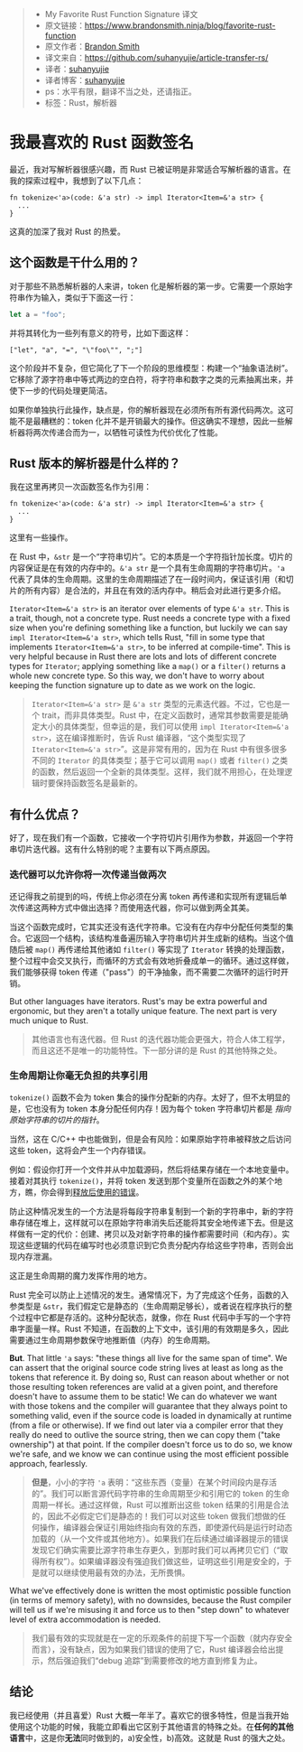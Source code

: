 >* My Favorite Rust Function Signature 译文
>* 原文链接：https://www.brandonsmith.ninja/blog/favorite-rust-function
>* 原文作者：[Brandon Smith](https://github.com/brundonsmith)
>* 译文来自：https://github.com/suhanyujie/article-transfer-rs/
>* 译者：[suhanyujie](https://github.com/suhanyujie)
>* 译者博客：[suhanyujie](https://ishenghuo.cnblogs.com/)
>* ps：水平有限，翻译不当之处，还请指正。
>* 标签：Rust，解析器

# 我最喜欢的 Rust 函数签名
最近，我对写解析器很感兴趣，而 Rust 已被证明是非常适合写解析器的语言。在我的探索过程中，我想到了以下几点：

```
fn tokenize<'a>(code: &'a str) -> impl Iterator<Item=&'a str> {
  ...
}
```

这真的加深了我对 Rust 的热爱。

## 这个函数是干什么用的？

对于那些不熟悉解析器的人来讲，token 化是解析器的第一步。它需要一个原始字符串作为输入，类似于下面这一行：

```rust
let a = "foo";
```

并将其转化为一些列有意义的符号，比如下面这样：

```
["let", "a", "=", "\"foo\"", ";"]
```

这个阶段并不复杂，但它简化了下一个阶段的思维模型：构建一个“抽象语法树”。它移除了源字符串中等式两边的空白符，将字符串和数字之类的元素抽离出来，并使下一步的代码处理更简洁。

如果你单独执行此操作，缺点是，你的解析器现在必须所有所有源代码两次。这可能不是最糟糕的：token 化并不是开销最大的操作。但这确实不理想，因此一些解析器将两次传递合而为一，以牺牲可读性为代价优化了性能。

## Rust 版本的解析器是什么样的？

我在这里再拷贝一次函数签名作为引用：

```
fn tokenize<'a>(code: &'a str) -> impl Iterator<Item=&'a str> {
  ...
}
```

这里有一些操作。

在 Rust 中，`&str` 是一个“字符串切片”。它的本质是一个字符指针加长度。切片的内容保证是在有效的内存中的。`&'a str` 是一个具有生命周期的字符串切片。`'a` 代表了具体的生命周期。这里的生命周期描述了在一段时间内，保证该引用（和切片的所有内容）是合法的，并且在有效的活内存中。稍后会对此进行更多介绍。

`Iterator<Item=&'a str>` is an iterator over elements of type `&'a str`. This is a trait, though, not a concrete type. Rust needs a concrete type with a fixed size when you're defining something like a function, but luckily we can say `impl Iterator<Item=&'a str>`, which tells Rust, "fill in some type that implements `Iterator<Item=&'a str>`, to be inferred at compile-time". This is very helpful because in Rust there are lots and lots of different concrete types for `Iterator`; applying something like a `map()` or a `filter()` returns a whole new concrete type. So this way, we don't have to worry about keeping the function signature up to date as we work on the logic.
>`Iterator<Item=&'a str>` 是 `&'a str` 类型的元素迭代器。不过，它也是一个 trait，而非具体类型。Rust 中，在定义函数时，通常其参数需要是能确定大小的具体类型，但幸运的是，我们可以使用 `impl Iterator<Item=&'a str>`，这在编译推断时，告诉 Rust 编译器，“这个类型实现了 `Iterator<Item=&'a str>`”。这是非常有用的，因为在 Rust 中有很多很多不同的 `Iterator` 的具体类型；基于它可以调用 `map()` 或者 `filter()` 之类的函数，然后返回一个全新的具体类型。这样，我们就不用担心，在处理逻辑时要保持函数签名是最新的。

## 有什么优点？
好了，现在我们有一个函数，它接收一个字符切片引用作为参数，并返回一个字符串切片迭代器。这有什么特别的呢？主要有以下两点原因。

### 迭代器可以允许你将一次传递当做两次

还记得我之前提到的吗，传统上你必须在分离 token 再传递和实现所有逻辑后单次传递这两种方式中做出选择？而使用迭代器，你可以做到两全其美。

当这个函数完成时，它其实还没有迭代字符串。它没有在内存中分配任何类型的集合。它返回一个结构，该结构准备遍历输入字符串切片并生成新的结构。当这个值随后被 `map()` 再传递给其他诸如 `filter()` 等实现了 `Iterator` 转换的处理函数，整个过程中会交叉执行，而循环的方式会有效地折叠成单一的循环。通过这样做，我们能够获得 token 传递（"pass"）的干净抽象，而不需要二次循环的运行时开销。

But other languages have iterators. Rust's may be extra powerful and ergonomic, but they aren't a totally unique feature. The next part is very much unique to Rust.
>其他语言也有迭代器。但 Rust 的迭代器功能会更强大，符合人体工程学，而且这还不是唯一的功能特性。下一部分讲的是 Rust 的其他特殊之处。

### 生命周期让你毫无负担的共享引用
`tokenize()` 函数不会为 token 集合的操作分配新的内存。太好了，但不太明显的是，它也没有为 token 本身分配任何内存！因为每个 token 字符串切片都是 _指向原始字符串的切片的指针_。

当然，这在 C/C++ 中也能做到，但是会有风险：如果原始字符串被释放之后访问这些 token，这将会产生一个内存错误。

例如：假设你打开一个文件并从中加载源码，然后将结果存储在一个本地变量中。接着对其执行 `tokenize()`，并将 token 发送到那个变量所在函数之外的某个地方，瞧，你会得到[释放后使用的错误](https://en.wikipedia.org/wiki/Dangling_pointer)。

防止这种情况发生的一个方法是将每段字符串复制到一个新的字符串中，新的字符串存储在堆上，这样就可以在原始字符串消失后还能将其安全地传递下去。但是这样做有一定的代价：创建、拷贝以及对新字符串的操作都需要时间（和内存）。实现这些逻辑的代码在编写时也必须意识到它负责分配内存给这些字符串，否则会出现内存泄漏。

这正是生命周期的魔力发挥作用的地方。

Rust 完全可以防止上述情况的发生。通常情况下，为了完成这个任务，函数的入参类型是 `&str`，我们假定它是静态的（生命周期足够长），或者说在程序执行的整个过程中它都是存活的。这种分配状态，就像，你在 Rust 代码中手写的一个字符串字面量一样。Rust 不知道，在函数的上下文中，该引用的有效期是多久，因此需要通过生命周期参数保守地推断值（内存）的生命周期。

**But**. That little `'a` says: "these things all live for the same span of time". We can assert that the original source code string lives at least as long as the tokens that reference it. By doing so, Rust can reason about whether or not those resulting token references are valid at a given point, and therefore doesn't have to assume them to be static! We can do whatever we want with those tokens and the compiler will guarantee that they always point to something valid, even if the source code is loaded in dynamically at runtime (from a file or otherwise). If we find out later via a compiler error that they really do need to outlive the source string, then we can copy them ("take ownership") at that point. If the compiler doesn't force us to do so, we know we're safe, and we know we can continue using the most efficient possible approach, fearlessly.
>**但是**，小小的字符 `'a` 表明：“这些东西（变量）在某个时间段内是存活的”。我们可以断言源代码字符串的生命周期至少和引用它的 token 的生命周期一样长。通过这样做，Rust 可以推断出这些 token 结果的引用是合法的，因此不必假定它们是静态的！我们可以对这些 token 做我们想做的任何操作，编译器会保证引用始终指向有效的东西，即使源代码是运行时动态加载的（从一个文件或其他地方）。如果我们在后续通过编译器提示的错误发现它们确实需要比源字符串生存更久，到那时我们可以再拷贝它们（“取得所有权”）。如果编译器没有强迫我们做这些，证明这些引用是安全的，于是就可以继续使用最有效的办法，无所畏惧。

What we've effectively done is written the most optimistic possible function (in terms of memory safety), with no downsides, because the Rust compiler will tell us if we're misusing it and force us to then "step down" to whatever level of extra accommodation is needed.
>我们最有效的实现就是在一定的乐观条件的前提下写一个函数（就内存安全而言），没有缺点，因为如果我们错误的使用了它，Rust 编译器会给出提示，然后强迫我们“debug 追踪”到需要修改的地方直到修复为止。

## 结论 

我已经使用（并且喜爱）Rust 大概一年半了。喜欢它的很多特性，但是当我开始使用这个功能的时候，我能立即看出它区别于其他语言的特殊之处。在**任何的其他语言**中，这是你**无法**同时做到的，a)安全性，b)高效。这就是 Rust 的强大之处。
